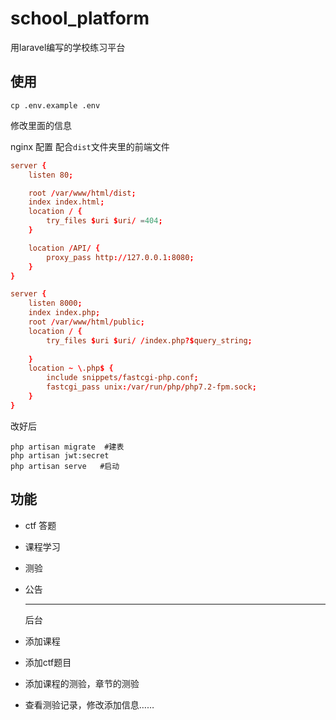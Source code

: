 # school_platform
用laravel编写的学校练习平台 



## 使用

```
cp .env.example .env
```

修改里面的信息



nginx 配置 配合`dist`文件夹里的前端文件

```conf
server {
    listen 80;

    root /var/www/html/dist;
    index index.html;
    location / {
        try_files $uri $uri/ =404;
    }

    location /API/ {
        proxy_pass http://127.0.0.1:8080;
    }
}

server {
    listen 8000;
    index index.php;
    root /var/www/html/public;
    location / {
        try_files $uri $uri/ /index.php?$query_string;
    
    }
    location ~ \.php$ {
        include snippets/fastcgi-php.conf;
        fastcgi_pass unix:/var/run/php/php7.2-fpm.sock;
    }
}

```



改好后

```
php artisan migrate  #建表
php artisan jwt:secret
php artisan serve	#启动
```



## 功能

- ctf 答题

- 课程学习

-  测验

- 公告

  ***

  后台

- 添加课程
- 添加ctf题目

- 添加课程的测验，章节的测验 
- 查看测验记录，修改添加信息……
